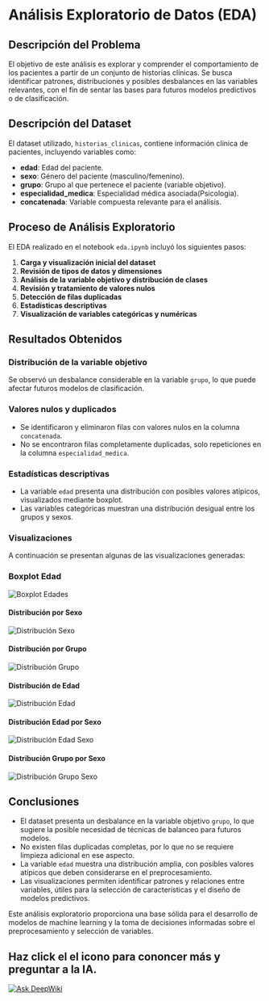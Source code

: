 
# Análisis Exploratorio de Datos (EDA)

## Descripción del Problema
El objetivo de este análisis es explorar y comprender el comportamiento de los pacientes a partir de un conjunto de historias clínicas. Se busca identificar patrones, distribuciones y posibles desbalances en las variables relevantes, con el fin de sentar las bases para futuros modelos predictivos o de clasificación.

## Descripción del Dataset
El dataset utilizado, `historias_clinicas`, contiene información clínica de pacientes, incluyendo variables como:
- **edad**: Edad del paciente.
- **sexo**: Género del paciente (masculino/femenino).
- **grupo**: Grupo al que pertenece el paciente (variable objetivo).
- **especialidad_medica**: Especialidad médica asociada(Psicologia).
- **concatenada**: Variable compuesta relevante para el análisis.

## Proceso de Análisis Exploratorio
El EDA realizado en el notebook `eda.ipynb` incluyó los siguientes pasos:
1. **Carga y visualización inicial del dataset**
2. **Revisión de tipos de datos y dimensiones**
3. **Análisis de la variable objetivo y distribución de clases**
4. **Revisión y tratamiento de valores nulos**
5. **Detección de filas duplicadas**
6. **Estadísticas descriptivas**
7. **Visualización de variables categóricas y numéricas**

## Resultados Obtenidos
### Distribución de la variable objetivo
Se observó un desbalance considerable en la variable `grupo`, lo que puede afectar futuros modelos de clasificación.

### Valores nulos y duplicados
- Se identificaron y eliminaron filas con valores nulos en la columna `concatenada`.
- No se encontraron filas completamente duplicadas, solo repeticiones en la columna `especialidad_medica`.

### Estadísticas descriptivas
- La variable `edad` presenta una distribución con posibles valores atípicos, visualizados mediante boxplot.
- Las variables categóricas muestran una distribución desigual entre los grupos y sexos.

### Visualizaciones
A continuación se presentan algunas de las visualizaciones generadas:

### Boxplot Edad
![Boxplot Edades](notebooks\imagenes_eda\boxplot_edad.png)

#### Distribución por Sexo
![Distribución Sexo](notebooks\imagenes_eda\distribucion_sexo.png)

#### Distribución por Grupo
![Distribución Grupo](notebooks\imagenes_eda\distribucion_grupo.png)

#### Distribución de Edad
![Distribución Edad](notebooks\imagenes_eda\histograma_edad.png)

#### Distribución Edad por Sexo
![Distribución Edad Sexo](notebooks\imagenes_eda\histograma_edad_sexo.png)

#### Distribución Grupo por Sexo
![Distribución Grupo Sexo](notebooks\imagenes_eda\distribucion_grupo_sexo.png)

## Conclusiones
- El dataset presenta un desbalance en la variable objetivo `grupo`, lo que sugiere la posible necesidad de técnicas de balanceo para futuros modelos.
- No existen filas duplicadas completas, por lo que no se requiere limpieza adicional en ese aspecto.
- La variable `edad` muestra una distribución amplia, con posibles valores atípicos que deben considerarse en el preprocesamiento.
- Las visualizaciones permiten identificar patrones y relaciones entre variables, útiles para la selección de características y el diseño de modelos predictivos.

Este análisis exploratorio proporciona una base sólida para el desarrollo de modelos de machine learning y la toma de decisiones informadas sobre el preprocesamiento y selección de variables.

## Haz click el el icono para cononcer más y preguntar a la IA.
[![Ask DeepWiki](https://deepwiki.com/badge.svg)](https://deepwiki.com/Isaias951017/MLOps-Trabajo_Final)
